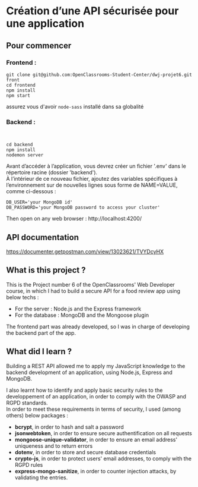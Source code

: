 # Création d’une API sécurisée pour une application 

## Pour commencer

### Frontend :

```
git clone git@github.com:OpenClassrooms-Student-Center/dwj-projet6.git front 
cd frontend
npm install 
npm start
```
assurez vous d'avoir  `node-sass` installé dans sa globalité

### Backend :

```


cd backend
npm install
nodemon server
```

Avant d’accéder à l’application, vous devrez créer un fichier '.env' dans le répertoire racine (dossier 'backend').  
À l’intérieur de ce nouveau fichier, ajoutez des variables spécifiques à l’environnement sur de nouvelles lignes sous forme de NAME=VALUE, comme ci-dessous :

```
DB_USER='your MongoDB id'
DB_PASSWORD='your MongoDB password to access your cluster'
```

Then open on any web browser : http://localhost:4200/

## API documentation

https://documenter.getpostman.com/view/13023621/TVYDcyHX

## What is this project ?

This is the Project number 6 of the OpenClassrooms' Web Developer course, in which I had to build a secure API for a food review app using below techs :
- For the server : Node.js and the Express framework
- For the database : MongoDB and the Mongoose plugin

The frontend part was already developed, so I was in charge of developing the backend part of the app.

## What did I learn ?

Building a REST API allowed me to apply my JavaScript knowledge to the backend development of an application, using Node.js, Express and MongoDB.

I also learnt how to identify and apply basic security rules to the developpement of an application, in order to comply with the OWASP and RGPD standards.  
In order to meet these requirements in terms of security, I used (among others) below packages :
- **bcrypt**, in order to hash and salt a password
- **jsonwebtoken**, in order to ensure secure authentification on all requests
- **mongoose-unique-validator**, in order to ensure an email address' uniqueness and to return errors
- **dotenv**, in order to store and secure database credentials
- **crypto-js**, in order to protect users' email addresses, to comply with the RGPD rules
- **express-mongo-sanitize**, in order to counter injection attacks, by validating the entries.
